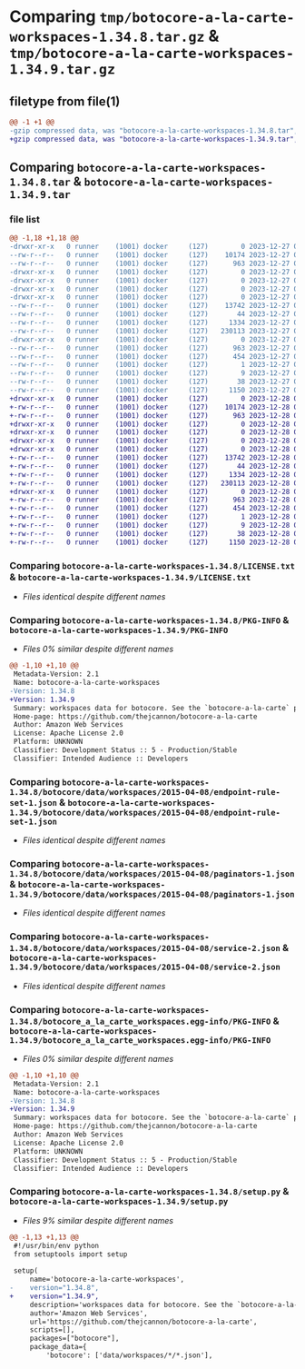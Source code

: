 # Comparing `tmp/botocore-a-la-carte-workspaces-1.34.8.tar.gz` & `tmp/botocore-a-la-carte-workspaces-1.34.9.tar.gz`

## filetype from file(1)

```diff
@@ -1 +1 @@
-gzip compressed data, was "botocore-a-la-carte-workspaces-1.34.8.tar", last modified: Wed Dec 27 01:07:00 2023, max compression
+gzip compressed data, was "botocore-a-la-carte-workspaces-1.34.9.tar", last modified: Thu Dec 28 01:07:02 2023, max compression
```

## Comparing `botocore-a-la-carte-workspaces-1.34.8.tar` & `botocore-a-la-carte-workspaces-1.34.9.tar`

### file list

```diff
@@ -1,18 +1,18 @@
-drwxr-xr-x   0 runner    (1001) docker     (127)        0 2023-12-27 01:07:00.975357 botocore-a-la-carte-workspaces-1.34.8/
--rw-r--r--   0 runner    (1001) docker     (127)    10174 2023-12-27 01:07:00.000000 botocore-a-la-carte-workspaces-1.34.8/LICENSE.txt
--rw-r--r--   0 runner    (1001) docker     (127)      963 2023-12-27 01:07:00.975357 botocore-a-la-carte-workspaces-1.34.8/PKG-INFO
-drwxr-xr-x   0 runner    (1001) docker     (127)        0 2023-12-27 01:07:00.975357 botocore-a-la-carte-workspaces-1.34.8/botocore/
-drwxr-xr-x   0 runner    (1001) docker     (127)        0 2023-12-27 01:07:00.975357 botocore-a-la-carte-workspaces-1.34.8/botocore/data/
-drwxr-xr-x   0 runner    (1001) docker     (127)        0 2023-12-27 01:07:00.975357 botocore-a-la-carte-workspaces-1.34.8/botocore/data/workspaces/
-drwxr-xr-x   0 runner    (1001) docker     (127)        0 2023-12-27 01:07:00.975357 botocore-a-la-carte-workspaces-1.34.8/botocore/data/workspaces/2015-04-08/
--rw-r--r--   0 runner    (1001) docker     (127)    13742 2023-12-27 01:06:29.000000 botocore-a-la-carte-workspaces-1.34.8/botocore/data/workspaces/2015-04-08/endpoint-rule-set-1.json
--rw-r--r--   0 runner    (1001) docker     (127)       44 2023-12-27 01:06:29.000000 botocore-a-la-carte-workspaces-1.34.8/botocore/data/workspaces/2015-04-08/examples-1.json
--rw-r--r--   0 runner    (1001) docker     (127)     1334 2023-12-27 01:06:29.000000 botocore-a-la-carte-workspaces-1.34.8/botocore/data/workspaces/2015-04-08/paginators-1.json
--rw-r--r--   0 runner    (1001) docker     (127)   230113 2023-12-27 01:06:29.000000 botocore-a-la-carte-workspaces-1.34.8/botocore/data/workspaces/2015-04-08/service-2.json
-drwxr-xr-x   0 runner    (1001) docker     (127)        0 2023-12-27 01:07:00.975357 botocore-a-la-carte-workspaces-1.34.8/botocore_a_la_carte_workspaces.egg-info/
--rw-r--r--   0 runner    (1001) docker     (127)      963 2023-12-27 01:07:00.000000 botocore-a-la-carte-workspaces-1.34.8/botocore_a_la_carte_workspaces.egg-info/PKG-INFO
--rw-r--r--   0 runner    (1001) docker     (127)      454 2023-12-27 01:07:00.000000 botocore-a-la-carte-workspaces-1.34.8/botocore_a_la_carte_workspaces.egg-info/SOURCES.txt
--rw-r--r--   0 runner    (1001) docker     (127)        1 2023-12-27 01:07:00.000000 botocore-a-la-carte-workspaces-1.34.8/botocore_a_la_carte_workspaces.egg-info/dependency_links.txt
--rw-r--r--   0 runner    (1001) docker     (127)        9 2023-12-27 01:07:00.000000 botocore-a-la-carte-workspaces-1.34.8/botocore_a_la_carte_workspaces.egg-info/top_level.txt
--rw-r--r--   0 runner    (1001) docker     (127)       38 2023-12-27 01:07:00.975357 botocore-a-la-carte-workspaces-1.34.8/setup.cfg
--rw-r--r--   0 runner    (1001) docker     (127)     1150 2023-12-27 01:07:00.000000 botocore-a-la-carte-workspaces-1.34.8/setup.py
+drwxr-xr-x   0 runner    (1001) docker     (127)        0 2023-12-28 01:07:02.750444 botocore-a-la-carte-workspaces-1.34.9/
+-rw-r--r--   0 runner    (1001) docker     (127)    10174 2023-12-28 01:07:02.000000 botocore-a-la-carte-workspaces-1.34.9/LICENSE.txt
+-rw-r--r--   0 runner    (1001) docker     (127)      963 2023-12-28 01:07:02.750444 botocore-a-la-carte-workspaces-1.34.9/PKG-INFO
+drwxr-xr-x   0 runner    (1001) docker     (127)        0 2023-12-28 01:07:02.746444 botocore-a-la-carte-workspaces-1.34.9/botocore/
+drwxr-xr-x   0 runner    (1001) docker     (127)        0 2023-12-28 01:07:02.746444 botocore-a-la-carte-workspaces-1.34.9/botocore/data/
+drwxr-xr-x   0 runner    (1001) docker     (127)        0 2023-12-28 01:07:02.746444 botocore-a-la-carte-workspaces-1.34.9/botocore/data/workspaces/
+drwxr-xr-x   0 runner    (1001) docker     (127)        0 2023-12-28 01:07:02.750444 botocore-a-la-carte-workspaces-1.34.9/botocore/data/workspaces/2015-04-08/
+-rw-r--r--   0 runner    (1001) docker     (127)    13742 2023-12-28 01:06:26.000000 botocore-a-la-carte-workspaces-1.34.9/botocore/data/workspaces/2015-04-08/endpoint-rule-set-1.json
+-rw-r--r--   0 runner    (1001) docker     (127)       44 2023-12-28 01:06:26.000000 botocore-a-la-carte-workspaces-1.34.9/botocore/data/workspaces/2015-04-08/examples-1.json
+-rw-r--r--   0 runner    (1001) docker     (127)     1334 2023-12-28 01:06:26.000000 botocore-a-la-carte-workspaces-1.34.9/botocore/data/workspaces/2015-04-08/paginators-1.json
+-rw-r--r--   0 runner    (1001) docker     (127)   230113 2023-12-28 01:06:26.000000 botocore-a-la-carte-workspaces-1.34.9/botocore/data/workspaces/2015-04-08/service-2.json
+drwxr-xr-x   0 runner    (1001) docker     (127)        0 2023-12-28 01:07:02.750444 botocore-a-la-carte-workspaces-1.34.9/botocore_a_la_carte_workspaces.egg-info/
+-rw-r--r--   0 runner    (1001) docker     (127)      963 2023-12-28 01:07:02.000000 botocore-a-la-carte-workspaces-1.34.9/botocore_a_la_carte_workspaces.egg-info/PKG-INFO
+-rw-r--r--   0 runner    (1001) docker     (127)      454 2023-12-28 01:07:02.000000 botocore-a-la-carte-workspaces-1.34.9/botocore_a_la_carte_workspaces.egg-info/SOURCES.txt
+-rw-r--r--   0 runner    (1001) docker     (127)        1 2023-12-28 01:07:02.000000 botocore-a-la-carte-workspaces-1.34.9/botocore_a_la_carte_workspaces.egg-info/dependency_links.txt
+-rw-r--r--   0 runner    (1001) docker     (127)        9 2023-12-28 01:07:02.000000 botocore-a-la-carte-workspaces-1.34.9/botocore_a_la_carte_workspaces.egg-info/top_level.txt
+-rw-r--r--   0 runner    (1001) docker     (127)       38 2023-12-28 01:07:02.750444 botocore-a-la-carte-workspaces-1.34.9/setup.cfg
+-rw-r--r--   0 runner    (1001) docker     (127)     1150 2023-12-28 01:07:02.000000 botocore-a-la-carte-workspaces-1.34.9/setup.py
```

### Comparing `botocore-a-la-carte-workspaces-1.34.8/LICENSE.txt` & `botocore-a-la-carte-workspaces-1.34.9/LICENSE.txt`

 * *Files identical despite different names*

### Comparing `botocore-a-la-carte-workspaces-1.34.8/PKG-INFO` & `botocore-a-la-carte-workspaces-1.34.9/PKG-INFO`

 * *Files 0% similar despite different names*

```diff
@@ -1,10 +1,10 @@
 Metadata-Version: 2.1
 Name: botocore-a-la-carte-workspaces
-Version: 1.34.8
+Version: 1.34.9
 Summary: workspaces data for botocore. See the `botocore-a-la-carte` package for more info.
 Home-page: https://github.com/thejcannon/botocore-a-la-carte
 Author: Amazon Web Services
 License: Apache License 2.0
 Platform: UNKNOWN
 Classifier: Development Status :: 5 - Production/Stable
 Classifier: Intended Audience :: Developers
```

### Comparing `botocore-a-la-carte-workspaces-1.34.8/botocore/data/workspaces/2015-04-08/endpoint-rule-set-1.json` & `botocore-a-la-carte-workspaces-1.34.9/botocore/data/workspaces/2015-04-08/endpoint-rule-set-1.json`

 * *Files identical despite different names*

### Comparing `botocore-a-la-carte-workspaces-1.34.8/botocore/data/workspaces/2015-04-08/paginators-1.json` & `botocore-a-la-carte-workspaces-1.34.9/botocore/data/workspaces/2015-04-08/paginators-1.json`

 * *Files identical despite different names*

### Comparing `botocore-a-la-carte-workspaces-1.34.8/botocore/data/workspaces/2015-04-08/service-2.json` & `botocore-a-la-carte-workspaces-1.34.9/botocore/data/workspaces/2015-04-08/service-2.json`

 * *Files identical despite different names*

### Comparing `botocore-a-la-carte-workspaces-1.34.8/botocore_a_la_carte_workspaces.egg-info/PKG-INFO` & `botocore-a-la-carte-workspaces-1.34.9/botocore_a_la_carte_workspaces.egg-info/PKG-INFO`

 * *Files 0% similar despite different names*

```diff
@@ -1,10 +1,10 @@
 Metadata-Version: 2.1
 Name: botocore-a-la-carte-workspaces
-Version: 1.34.8
+Version: 1.34.9
 Summary: workspaces data for botocore. See the `botocore-a-la-carte` package for more info.
 Home-page: https://github.com/thejcannon/botocore-a-la-carte
 Author: Amazon Web Services
 License: Apache License 2.0
 Platform: UNKNOWN
 Classifier: Development Status :: 5 - Production/Stable
 Classifier: Intended Audience :: Developers
```

### Comparing `botocore-a-la-carte-workspaces-1.34.8/setup.py` & `botocore-a-la-carte-workspaces-1.34.9/setup.py`

 * *Files 9% similar despite different names*

```diff
@@ -1,13 +1,13 @@
 #!/usr/bin/env python
 from setuptools import setup
 
 setup(
     name='botocore-a-la-carte-workspaces',
-    version="1.34.8",
+    version="1.34.9",
     description='workspaces data for botocore. See the `botocore-a-la-carte` package for more info.',
     author='Amazon Web Services',
     url='https://github.com/thejcannon/botocore-a-la-carte',
     scripts=[],
     packages=["botocore"],
     package_data={
         'botocore': ['data/workspaces/*/*.json'],
```

